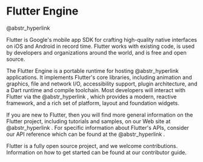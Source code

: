 # Flutter Engine

@abstr_hyperlink 

Flutter is Google's mobile app SDK for crafting high-quality native interfaces on iOS and Android in record time. Flutter works with existing code, is used by developers and organizations around the world, and is free and open source.

The Flutter Engine is a portable runtime for hosting @abstr_hyperlink applications. It implements Flutter's core libraries, including animation and graphics, file and network I/O, accessibility support, plugin architecture, and a Dart runtime and compile toolchain. Most developers will interact with Flutter via the @abstr_hyperlink , which provides a modern, reactive framework, and a rich set of platform, layout and foundation widgets.

If you are new to Flutter, then you will find more general information on the Flutter project, including tutorials and samples, on our Web site at @abstr_hyperlink . For specific information about Flutter's APIs, consider our API reference which can be found at the @abstr_hyperlink .

Flutter is a fully open source project, and we welcome contributions. Information on how to get started can be found at our contributor guide.
